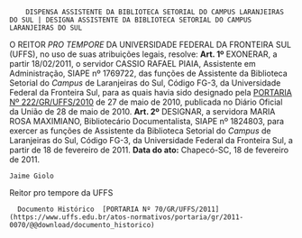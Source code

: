         DISPENSA ASSISTENTE DA BIBLIOTECA SETORIAL DO CAMPUS LARANJEIRAS DO SUL | DESIGNA ASSISTENTE DA BIBLIOTECA SETORIAL DO CAMPUS LARANJEIRAS DO SUL  

 O REITOR *PRO TEMPORE*  DA UNIVERSIDADE FEDERAL DA FRONTEIRA SUL (UFFS), no uso de suas atribuições legais, resolve:   **Art. 1º**  EXONERAR, a partir 18/02/2011, o servidor CASSIO RAFAEL PIAIA, Assistente em Administração, SIAPE nº 1769722, das funções de Assistente da Biblioteca Setorial do *Campus*  de Laranjeiras do Sul, Código FG-3, da Universidade Federal da Fronteira Sul, para as quais havia sido designado pela [PORTARIA Nº 222/GR/UFFS/2010](https://www.uffs.edu.br/atos-normativos/portaria/gr/2010-0222) de 27 de maio de 2010, publicada no Diário Oficial da União de 28 de maio de 2010.   **Art. 2º**  DESIGNAR, a servidora MARIA ROSA MAXIMIANO, Bibliotecário Documentalista, SIAPE nº 1824803, para exercer as funções de Assistente da Biblioteca Setorial do *Campus*  de Laranjeiras do Sul, Código FG-3, da Universidade Federal da Fronteira Sul, a partir de 18 de fevereiro de 2011.        **Data do ato:** Chapecó-SC, 18 de fevereiro de 2011.   
 

    Jaime Giolo    
 Reitor pro tempore da UFFS 

      Documento Histórico  [PORTARIA Nº 70/GR/UFFS/2011](https://www.uffs.edu.br/atos-normativos/portaria/gr/2011-0070/@@download/documento_historico)     
      